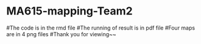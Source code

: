 # MA615-mapping-Team2
#The code is in the rmd file
#The running of result is in pdf file
#Four maps are in 4 png files
#Thank you for viewing~~

